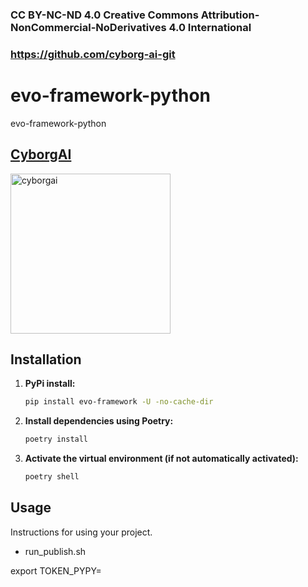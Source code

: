 ### CC BY-NC-ND 4.0 Creative Commons Attribution-NonCommercial-NoDerivatives 4.0 International          

### https://github.com/cyborg-ai-git                                                      

# evo-framework-python

evo-framework-python

## [CyborgAI](https://cyborgai.fly.dev) 

<img src="https://avatars.githubusercontent.com/u/129898917?v=4" alt="cyborgai" width="256" height="256">

## Installation

1. **PyPi install:**

    ```bash
    pip install evo-framework -U -no-cache-dir
    ```

2. **Install dependencies using Poetry:**

    ```bash
    poetry install
    ```

3. **Activate the virtual environment (if not automatically activated):**

    ```bash
    poetry shell
    ```

## Usage

Instructions for using your project.

- run_publish.sh 

 export TOKEN_PYPY=